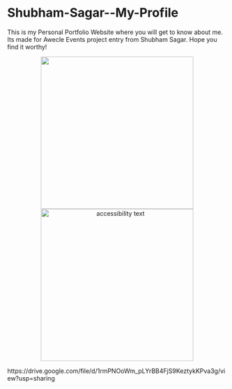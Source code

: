 # Shubham-Sagar--My-Profile
This is my Personal Portfolio Website where you will get to know about me. Its made for Awecle Events project entry from Shubham Sagar. Hope you find it worthy!
<p align="center">
  <img src="https://drive.google.com/file/d/1rmPNOoWm_pLYrBB4FjS9KeztykKPva3g/view?usp=sharing" width="350" title="">
  <img src="G:\Screenshots\Screenshot (599).png" width="350" alt="accessibility text">
</p>
https://drive.google.com/file/d/1rmPNOoWm_pLYrBB4FjS9KeztykKPva3g/view?usp=sharing
